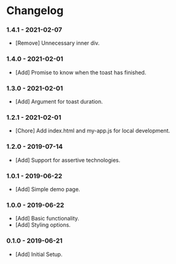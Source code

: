 # Changelog

### 1.4.1 - 2021-02-07

- [Remove] Unnecessary inner div.

### 1.4.0 - 2021-02-01

- [Add] Promise to know when the toast has finished.

### 1.3.0 - 2021-02-01

- [Add] Argument for toast duration.

### 1.2.1 - 2021-02-01

- [Chore] Add index.html and my-app.js for local development.

### 1.2.0 - 2019-07-14

- [Add] Support for assertive technologies.

### 1.0.1 - 2019-06-22

- [Add] Simple demo page.

### 1.0.0 - 2019-06-22

- [Add] Basic functionality.
- [Add] Styling options.

### 0.1.0 - 2019-06-21

- [Add] Initial Setup.
